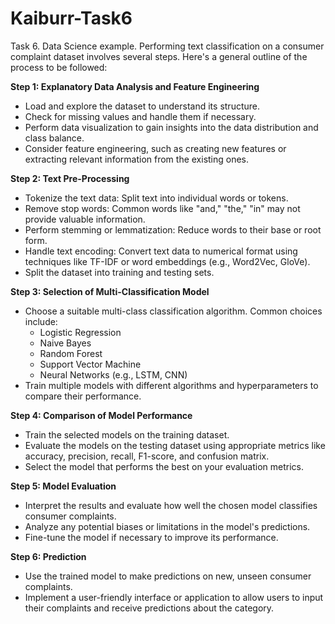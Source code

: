 # Kaiburr-Task6
Task 6. Data Science example.
Performing text classification on a consumer complaint dataset involves several steps. Here's a general outline of the process to be followed:

**Step 1: Explanatory Data Analysis and Feature Engineering**
- Load and explore the dataset to understand its structure.
- Check for missing values and handle them if necessary.
- Perform data visualization to gain insights into the data distribution and class balance.
- Consider feature engineering, such as creating new features or extracting relevant information from the existing ones.

**Step 2: Text Pre-Processing**
- Tokenize the text data: Split text into individual words or tokens.
- Remove stop words: Common words like "and," "the," "in" may not provide valuable information.
- Perform stemming or lemmatization: Reduce words to their base or root form.
- Handle text encoding: Convert text data to numerical format using techniques like TF-IDF or word embeddings (e.g., Word2Vec, GloVe).
- Split the dataset into training and testing sets.

**Step 3: Selection of Multi-Classification Model**
- Choose a suitable multi-class classification algorithm. Common choices include:
  - Logistic Regression
  - Naive Bayes
  - Random Forest
  - Support Vector Machine
  - Neural Networks (e.g., LSTM, CNN)
- Train multiple models with different algorithms and hyperparameters to compare their performance.

**Step 4: Comparison of Model Performance**
- Train the selected models on the training dataset.
- Evaluate the models on the testing dataset using appropriate metrics like accuracy, precision, recall, F1-score, and confusion matrix.
- Select the model that performs the best on your evaluation metrics.

**Step 5: Model Evaluation**
- Interpret the results and evaluate how well the chosen model classifies consumer complaints.
- Analyze any potential biases or limitations in the model's predictions.
- Fine-tune the model if necessary to improve its performance.

**Step 6: Prediction**
- Use the trained model to make predictions on new, unseen consumer complaints.
- Implement a user-friendly interface or application to allow users to input their complaints and receive predictions about the category.
